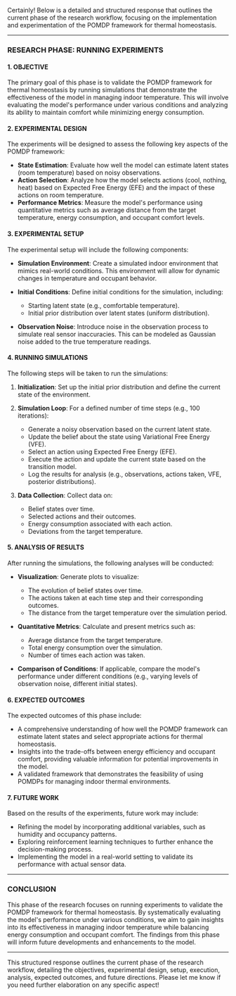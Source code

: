 Certainly! Below is a detailed and structured response that outlines the current phase of the research workflow, focusing on the implementation and experimentation of the POMDP framework for thermal homeostasis.

---

### RESEARCH PHASE: RUNNING EXPERIMENTS

#### 1. OBJECTIVE
The primary goal of this phase is to validate the POMDP framework for thermal homeostasis by running simulations that demonstrate the effectiveness of the model in managing indoor temperature. This will involve evaluating the model's performance under various conditions and analyzing its ability to maintain comfort while minimizing energy consumption.

#### 2. EXPERIMENTAL DESIGN
The experiments will be designed to assess the following key aspects of the POMDP framework:

- **State Estimation**: Evaluate how well the model can estimate latent states (room temperature) based on noisy observations.
- **Action Selection**: Analyze how the model selects actions (cool, nothing, heat) based on Expected Free Energy (EFE) and the impact of these actions on room temperature.
- **Performance Metrics**: Measure the model's performance using quantitative metrics such as average distance from the target temperature, energy consumption, and occupant comfort levels.

#### 3. EXPERIMENTAL SETUP
The experimental setup will include the following components:

- **Simulation Environment**: Create a simulated indoor environment that mimics real-world conditions. This environment will allow for dynamic changes in temperature and occupant behavior.
  
- **Initial Conditions**: Define initial conditions for the simulation, including:
  - Starting latent state (e.g., comfortable temperature).
  - Initial prior distribution over latent states (uniform distribution).
  
- **Observation Noise**: Introduce noise in the observation process to simulate real sensor inaccuracies. This can be modeled as Gaussian noise added to the true temperature readings.

#### 4. RUNNING SIMULATIONS
The following steps will be taken to run the simulations:

1. **Initialization**: Set up the initial prior distribution and define the current state of the environment.

2. **Simulation Loop**: For a defined number of time steps (e.g., 100 iterations):
   - Generate a noisy observation based on the current latent state.
   - Update the belief about the state using Variational Free Energy (VFE).
   - Select an action using Expected Free Energy (EFE).
   - Execute the action and update the current state based on the transition model.
   - Log the results for analysis (e.g., observations, actions taken, VFE, posterior distributions).

3. **Data Collection**: Collect data on:
   - Belief states over time.
   - Selected actions and their outcomes.
   - Energy consumption associated with each action.
   - Deviations from the target temperature.

#### 5. ANALYSIS OF RESULTS
After running the simulations, the following analyses will be conducted:

- **Visualization**: Generate plots to visualize:
  - The evolution of belief states over time.
  - The actions taken at each time step and their corresponding outcomes.
  - The distance from the target temperature over the simulation period.

- **Quantitative Metrics**: Calculate and present metrics such as:
  - Average distance from the target temperature.
  - Total energy consumption over the simulation.
  - Number of times each action was taken.

- **Comparison of Conditions**: If applicable, compare the model's performance under different conditions (e.g., varying levels of observation noise, different initial states).

#### 6. EXPECTED OUTCOMES
The expected outcomes of this phase include:

- A comprehensive understanding of how well the POMDP framework can estimate latent states and select appropriate actions for thermal homeostasis.
- Insights into the trade-offs between energy efficiency and occupant comfort, providing valuable information for potential improvements in the model.
- A validated framework that demonstrates the feasibility of using POMDPs for managing indoor thermal environments.

#### 7. FUTURE WORK
Based on the results of the experiments, future work may include:

- Refining the model by incorporating additional variables, such as humidity and occupancy patterns.
- Exploring reinforcement learning techniques to further enhance the decision-making process.
- Implementing the model in a real-world setting to validate its performance with actual sensor data.

---

### CONCLUSION
This phase of the research focuses on running experiments to validate the POMDP framework for thermal homeostasis. By systematically evaluating the model's performance under various conditions, we aim to gain insights into its effectiveness in managing indoor temperature while balancing energy consumption and occupant comfort. The findings from this phase will inform future developments and enhancements to the model.

---

This structured response outlines the current phase of the research workflow, detailing the objectives, experimental design, setup, execution, analysis, expected outcomes, and future directions. Please let me know if you need further elaboration on any specific aspect!